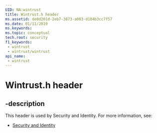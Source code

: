 ```yaml
---
UID: NA:wintrust
title: Wintrust.h header
ms.assetid: de0d201d-2eb7-3873-a003-d104b3cc7f57
ms.date: 01/11/2019
ms.keywords: 
ms.topic: conceptual
tech.root: security
f1_keywords:
 - wintrust
 - wintrust/wintrust
api_name:
 - wintrust
---
```


# Wintrust.h header


## -description

This header is used by Security and Identity. For more information, see:

- [Security and Identity](../_security/index.md)

